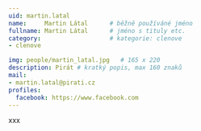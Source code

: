 ```yaml
---
uid: martin.latal
name:     Martin Látal  	# běžně používáné jméno
fullname: Martin Látal  	# jméno s tituly etc.
category:                   # kategorie: clenove
- clenove

img: people/martin_latal.jpg   # 165 x 220
description: Pirát # kratký popis, max 160 znaků
mail:
- martin.latal@pirati.cz
profiles:
  facebook: https://www.facebook.com
---
```


xxx
